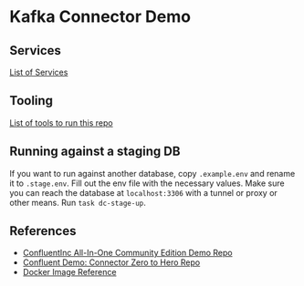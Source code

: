 # Kafka Connector Demo

## Services

[List of Services](./docs/SERVICES.md)

## Tooling

[List of tools to run this repo](./docs/TOOLING.md)

## Running against a staging DB

If you want to run against another database, copy `.example.env` and rename it to `.stage.env`.
Fill out the env file with the necessary values.
Make sure you can reach the database at `localhost:3306` with a tunnel or proxy or other means.
Run `task dc-stage-up`.

## References

- [ConfluentInc All-In-One Community Edition Demo Repo](https://github.com/confluentinc/cp-all-in-one/tree/7.3.0-post/cp-all-in-one-community)
- [Confluent Demo: Connector Zero to Hero Repo](https://github.com/confluentinc/demo-scene/tree/master/kafka-connect-zero-to-hero)
- [Docker Image Reference](https://docs.confluent.io/platform/current/installation/docker/image-reference.html#docker-image-reference-for-cp)
